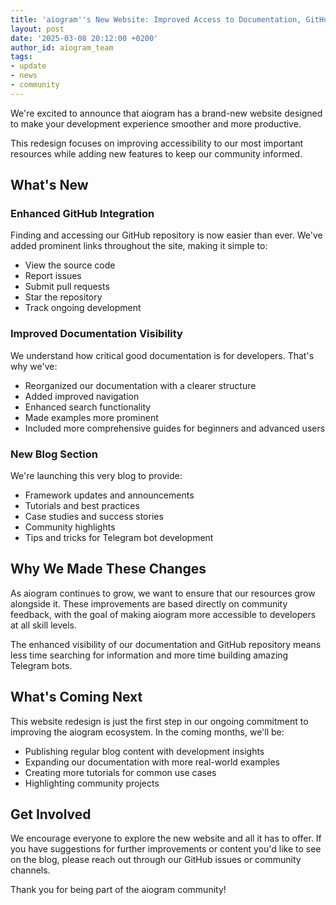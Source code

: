 ```yaml
---
title: 'aiogram''s New Website: Improved Access to Documentation, GitHub, and More'
layout: post
date: '2025-03-08 20:12:00 +0200'
author_id: aiogram_team
tags:
- update
- news
- community
---
```


We're excited to announce that aiogram has a brand-new website designed to make your development
experience smoother and more productive.

This redesign focuses on improving accessibility to our most important resources while
adding new features to keep our community informed.

## What's New

### Enhanced GitHub Integration

Finding and accessing our GitHub repository is now easier than ever. We've added prominent links throughout the site, making it simple to:

- View the source code
- Report issues
- Submit pull requests
- Star the repository
- Track ongoing development

### Improved Documentation Visibility

We understand how critical good documentation is for developers. That's why we've:

- Reorganized our documentation with a clearer structure
- Added improved navigation
- Enhanced search functionality
- Made examples more prominent
- Included more comprehensive guides for beginners and advanced users

### New Blog Section

We're launching this very blog to provide:

- Framework updates and announcements
- Tutorials and best practices
- Case studies and success stories
- Community highlights
- Tips and tricks for Telegram bot development

## Why We Made These Changes

As aiogram continues to grow, we want to ensure that our resources grow alongside it.
These improvements are based directly on community feedback, with the goal of making aiogram more
accessible to developers at all skill levels.

The enhanced visibility of our documentation and GitHub repository means less time searching for
information and more time building amazing Telegram bots.

## What's Coming Next

This website redesign is just the first step in our ongoing commitment to improving the aiogram ecosystem.
In the coming months, we'll be:

- Publishing regular blog content with development insights
- Expanding our documentation with more real-world examples
- Creating more tutorials for common use cases
- Highlighting community projects

## Get Involved

We encourage everyone to explore the new website and all it has to offer.
If you have suggestions for further improvements or content you'd like to see on the blog,
please reach out through our GitHub issues or community channels.

Thank you for being part of the aiogram community!
